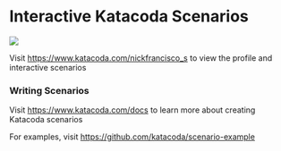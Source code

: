 # Interactive Katacoda Scenarios

[![](http://shields.katacoda.com/katacoda/nickfrancisco_s/count.svg)](https://www.katacoda.com/nickfrancisco_s "Get your profile on Katacoda.com")

Visit https://www.katacoda.com/nickfrancisco_s to view the profile and interactive scenarios

### Writing Scenarios
Visit https://www.katacoda.com/docs to learn more about creating Katacoda scenarios

For examples, visit https://github.com/katacoda/scenario-example
